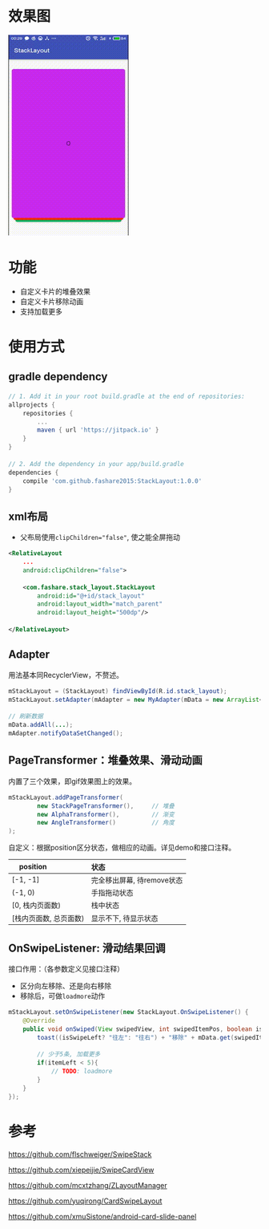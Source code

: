 # 效果图
![StackLayout](screen-record/stack_layout.gif)

# 功能
- 自定义卡片的堆叠效果
- 自定义卡片移除动画
- 支持加载更多

# 使用方式
## gradle dependency
```gradle
// 1. Add it in your root build.gradle at the end of repositories:
allprojects {
    repositories {
        ...
        maven { url 'https://jitpack.io' }
    }
}

// 2. Add the dependency in your app/build.gradle
dependencies {
    compile 'com.github.fashare2015:StackLayout:1.0.0'
}
```

## xml布局
- 父布局使用`clipChildren="false"`, 使之能全屏拖动
```xml
<RelativeLayout
    ...
    android:clipChildren="false">

    <com.fashare.stack_layout.StackLayout
        android:id="@+id/stack_layout"
        android:layout_width="match_parent"
        android:layout_height="500dp"/>

</RelativeLayout>
```

## Adapter
用法基本同RecyclerView，不赘述。
```java
mStackLayout = (StackLayout) findViewById(R.id.stack_layout);
mStackLayout.setAdapter(mAdapter = new MyAdapter(mData = new ArrayList<>()));

// 刷新数据
mData.addAll(...);
mAdapter.notifyDataSetChanged();
```

## PageTransformer：堆叠效果、滑动动画
内置了三个效果，即gif效果图上的效果。
```java
mStackLayout.addPageTransformer(
        new StackPageTransformer(),     // 堆叠
        new AlphaTransformer(),         // 渐变
        new AngleTransformer()          // 角度
);
```

自定义：根据position区分状态，做相应的动画。详见demo和接口注释。

| position                  | 状态                      | 
| --------------------------|:--------------------------|
| [-1, -1]                  | 完全移出屏幕, 待remove状态| 
| (-1, 0)                   | 手指拖动状态              | 
| [0, 栈内页面数)           | 栈中状态                  |
| [栈内页面数, 总页面数)    | 显示不下, 待显示状态      |

## OnSwipeListener: 滑动结果回调
接口作用：（各参数定义见接口注释）
- 区分向左移除、还是向右移除
- 移除后，可做`loadmore`动作
```java
mStackLayout.setOnSwipeListener(new StackLayout.OnSwipeListener() {
    @Override
    public void onSwiped(View swipedView, int swipedItemPos, boolean isSwipeLeft, int itemLeft) {
        toast((isSwipeLeft? "往左": "往右") + "移除" + mData.get(swipedItemPos) + "." + "剩余" + itemLeft + "项");

        // 少于5条, 加载更多
        if(itemLeft < 5){
            // TODO: loadmore
        }
    }
});
```


# 参考
https://github.com/flschweiger/SwipeStack

https://github.com/xiepeijie/SwipeCardView

https://github.com/mcxtzhang/ZLayoutManager

https://github.com/yuqirong/CardSwipeLayout

https://github.com/xmuSistone/android-card-slide-panel
